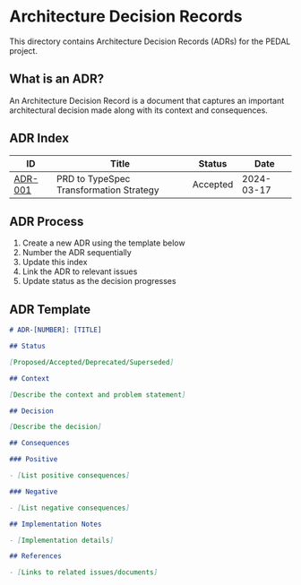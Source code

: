 # Architecture Decision Records

This directory contains Architecture Decision Records (ADRs) for the PEDAL project.

## What is an ADR?

An Architecture Decision Record is a document that captures an important architectural decision made along with its context and consequences.

## ADR Index

| ID | Title | Status | Date |
|----|-------|--------|------|
| [ADR-001](./001-prd-to-typespec-transformation.md) | PRD to TypeSpec Transformation Strategy | Accepted | 2024-03-17 |

## ADR Process

1. Create a new ADR using the template below
2. Number the ADR sequentially
3. Update this index
4. Link the ADR to relevant issues
5. Update status as the decision progresses

## ADR Template

```markdown
# ADR-[NUMBER]: [TITLE]

## Status

[Proposed/Accepted/Deprecated/Superseded]

## Context

[Describe the context and problem statement]

## Decision

[Describe the decision]

## Consequences

### Positive

- [List positive consequences]

### Negative

- [List negative consequences]

## Implementation Notes

- [Implementation details]

## References

- [Links to related issues/documents]
```
